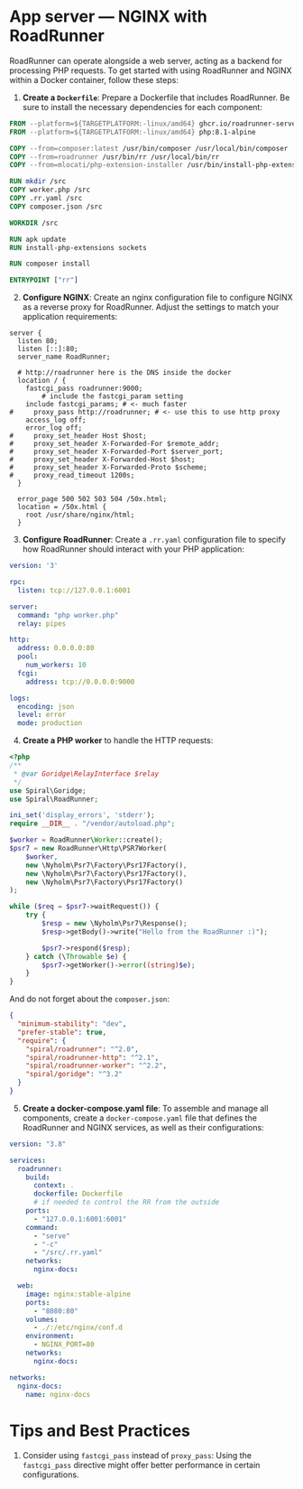 # App server — NGINX with RoadRunner

RoadRunner can operate alongside a web server, acting as a backend for processing PHP requests. To get started with using RoadRunner and NGINX within a Docker container, follow these steps:

1. **Create a `Dockerfile`**: Prepare a Dockerfile that includes RoadRunner. Be sure to install the necessary dependencies for each component:

```dockerfile
FROM --platform=${TARGETPLATFORM:-linux/amd64} ghcr.io/roadrunner-server/roadrunner:latest as roadrunner
FROM --platform=${TARGETPLATFORM:-linux/amd64} php:8.1-alpine

COPY --from=composer:latest /usr/bin/composer /usr/local/bin/composer
COPY --from=roadrunner /usr/bin/rr /usr/local/bin/rr
COPY --from=mlocati/php-extension-installer /usr/bin/install-php-extensions /usr/local/bin/

RUN mkdir /src
COPY worker.php /src
COPY .rr.yaml /src
COPY composer.json /src

WORKDIR /src

RUN apk update
RUN install-php-extensions sockets

RUN composer install

ENTRYPOINT ["rr"]
```

2. **Configure NGINX**: Create an nginx configuration file to configure NGINX as a reverse proxy for RoadRunner. Adjust the settings to match your application requirements:

```nginx configuration
server {
  listen 80;
  listen [::]:80;
  server_name RoadRunner;

  # http://roadrunner here is the DNS inside the docker
  location / {
    fastcgi_pass roadrunner:9000;
        # include the fastcgi_param setting
    include fastcgi_params; # <- much faster
#     proxy_pass http://roadrunner; # <- use this to use http proxy
    access_log off;
    error_log off;
#     proxy_set_header Host $host;
#     proxy_set_header X-Forwarded-For $remote_addr;
#     proxy_set_header X-Forwarded-Port $server_port;
#     proxy_set_header X-Forwarded-Host $host;
#     proxy_set_header X-Forwarded-Proto $scheme;
#     proxy_read_timeout 1200s;
  }

  error_page 500 502 503 504 /50x.html;
  location = /50x.html {
    root /usr/share/nginx/html;
  }
```

3. **Configure RoadRunner**: Create a `.rr.yaml` configuration file to specify how RoadRunner should interact with your PHP application:

```yaml
version: '3'

rpc:
  listen: tcp://127.0.0.1:6001

server:
  command: "php worker.php"
  relay: pipes

http:
  address: 0.0.0.0:80
  pool:
    num_workers: 10
  fcgi:
    address: tcp://0.0.0.0:9000

logs:
  encoding: json
  level: error
  mode: production
```

4. **Create a PHP worker** to handle the HTTP requests:

```php
<?php
/**
 * @var Goridge\RelayInterface $relay
 */
use Spiral\Goridge;
use Spiral\RoadRunner;

ini_set('display_errors', 'stderr');
require __DIR__ . "/vendor/autoload.php";

$worker = RoadRunner\Worker::create();
$psr7 = new RoadRunner\Http\PSR7Worker(
    $worker,
    new \Nyholm\Psr7\Factory\Psr17Factory(),
    new \Nyholm\Psr7\Factory\Psr17Factory(),
    new \Nyholm\Psr7\Factory\Psr17Factory()
);

while ($req = $psr7->waitRequest()) {
    try {
        $resp = new \Nyholm\Psr7\Response();
        $resp->getBody()->write("Hello from the RoadRunner :)");

        $psr7->respond($resp);
    } catch (\Throwable $e) {
        $psr7->getWorker()->error((string)$e);
    }
}
```

And do not forget about the `composer.json`:

```json
{
  "minimum-stability": "dev",
  "prefer-stable": true,
  "require": {
    "spiral/roadrunner": "^2.0",
    "spiral/roadrunner-http": "^2.1",
    "spiral/roadrunner-worker": "^2.2",
    "spiral/goridge": "^3.2"
  }
}
```

5. **Create a docker-compose.yaml file**: To assemble and manage all components, create a `docker-compose.yaml` file that defines the RoadRunner and NGINX services, as well as their configurations:

```yaml
version: "3.8"

services:
  roadrunner:
    build:
      context: .
      dockerfile: Dockerfile
      # if needed to control the RR from the outside
    ports:
      - "127.0.0.1:6001:6001"
    command:
      - "serve"
      - "-c"
      - "/src/.rr.yaml"
    networks:
      nginx-docs:

  web:
    image: nginx:stable-alpine
    ports:
      - "8080:80"
    volumes:
      - ./:/etc/nginx/conf.d
    environment:
      - NGINX_PORT=80
    networks:
      nginx-docs:

networks:
  nginx-docs:
    name: nginx-docs
```

# Tips and Best Practices

1. Consider using `fastcgi_pass` instead of `proxy_pass`: Using the `fastcgi_pass` directive might offer better performance in certain configurations.